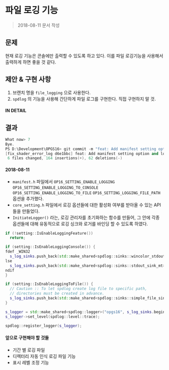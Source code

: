 # 파일 로깅 기능

> 2018-08-11 문서 작성

## 문제

현재 로깅 기능은 콘솔에만 출력할 수 있도록 하고 있다.
이를 파일 로깅기능을 사용해서 출력하게 하면 좋을 것 같다.

## 제안 & 구현 사항

1. 브랜치 명을 `file_logging` 으로 사용한다.
2. `spdlog` 의 기능을 사용해 간단하게 파일 로그를 구현한다. 직접 구현하지 말 것.

#### IN DETAIL



## 결과

``` c++
What now> 7
Bye.
PS D:\Development\OPGS16> git commit -m "feat: Add manifest setting option and logging feature option, log to file"
[fix_shader_error_log d6e1bbc] feat: Add manifest setting option and logging feature option, log to file
 6 files changed, 164 insertions(+), 62 deletions(-)
```

#### 2018-08-11

* `manifest.h` 파일에서 `OP16_SETTING_ENABLE_LOGGING` `OP16_SETTING_ENABLE_LOGGING_TO_CONSOLE` `OP16_SETTING_ENABLE_LOGGING_TO_FILE` `OP16_SETTING_LOGGING_FILE_PATH` 옵션을 추가했다.
* `core_setting.h` 파일에서 로깅 옵션들에 대한 활성화 여부를 받아올 수 있는 API 들을 만들었다.
* `InitiateLogger()` 라는, 로깅 관리자를 초기화하는 함수를 만들어, 그 안에 각종 옵션들에 대해 유동적으로 로깅 싱크와 로거를 바인딩 할 수 있도록 하였다.

``` c++
if (!setting::IsEnableLoggingFeature())
  return;

if (setting::IsEnableLoggingConsole()) {
fdef _WIN32
  s_log_sinks.push_back(std::make_shared<spdlog::sinks::wincolor_stdout_sink_mt>());
lse
  s_log_sinks.push_back(std::make_shared<spdlog::sinks::stdout_sink_mt>());
ndif
}

if (setting::IsEnableLoggingToFile()) {
  // Caution :: To let spdlog create log file to specific path,
  // directories must be created in advance.
  s_log_sinks.push_back(std::make_shared<spdlog::sinks::simple_file_sink_mt>("./logs/debug_log.txt", false));
}

s_logger = std::make_shared<spdlog::logger>("opgs16", s_log_sinks.begin(), s_log_sinks.end());
s_logger->set_level(spdlog::level::trace);

spdlog::register_logger(s_logger);
```

#### 앞으로 구현해야 할 것들

* 기간 별 로깅 파일
* 디렉터리 자동 인식 로깅 파일 기능
* 표시 레벨 조정 기능

